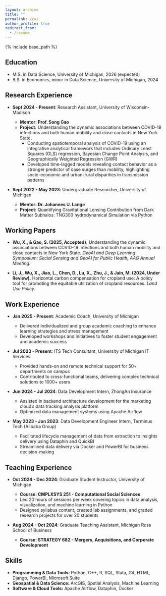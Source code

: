 ```yaml
---
layout: archive
title: ""
permalink: /cv/
author_profile: true
redirect_from:
  - /resume
---
```


{% include base_path %}

Education
-----
* M.S. in Data Science, University of Michigan, 2026 (expected)
* B.S. in Economics, minor in Data Science, University of Michigan, 2024

Research Experience
-----
* **Sept 2024 - Present**: Research Assistant, University of Wisconsin-Madison
  * **Mentor: Prof. Song Gao**
  * **Project:** Understanding the dynamic associations between COVID-19 infections and both human mobility and close contacts in New York State.
    * Conducting spatiotemporal analysis of COVID-19 using an integrative analytical framework that includes Ordinary Least Squares (OLS) regression, Bayesian Change Point Analysis, and Geographically Weighted Regression (GWR)  
    * Developed time-lagged models revealing contact behavior as a stronger predictor of case surges than mobility, highlighting socio-economic and urban-rural disparities in transmission patterns 

* **Sept 2022 - May 2023**: Undergraduate Researcher, University of Michigan
  * **Mentor: Dr. Johannes U. Lange**
  * **Project:** Quantifying Gravitational Lensing Contribution from Dark Matter Subhalos: TNG300 hydrodynamical Simulation via Python  

Working Papers
-----
* **Wu, X., & Gao, S. (2025, Accepted).** Understanding the dynamic associations between COVID-19 infections and both human mobility and close contacts in New York State. *GeoAI and Deep Learning Symposium: Social Sensing and GeoAI for Public Health, AAG Annual Meeting.*  

* **Li, J., Wu, X., Jiao, L., Chen, D., Lu, X., Zhu, J., & Jain, M. (2024, Under Review).** Horizontal carbon compensation for cropland use: A policy tool for promoting the equitable utilization of cropland resources. *Land Use Policy.*

Work Experience
-----
* **Jan 2025 - Present**: Academic Coach, University of Michigan  
  * Delivered individualized and group academic coaching to enhance learning strategies and stress management  
  * Developed workshops and initiatives to foster student engagement and academic success  

* **Jul 2023 - Present**: ITS Tech Consultant, University of Michigan IT Services  
  * Provided hands-on and remote technical support for 50+ departments on campus  
  * Contributed to cross-functional teams, delivering complex technical solutions to 1000+ users  

* **Jun 2024 - Jul 2024**: Data Development Intern, ZhongAn Insurance  
  * Assisted in backend architecture development for the marketing cloud’s data tracking analysis platform  
  * Optimized data management systems using Apache Airflow  

* **May 2023 - Jun 2023**: Data Development Engineer Intern, Terminus Tech (Alibaba Group)  
  * Facilitated lifecycle management of data from extraction to insights delivery using Dataphin and QuickBI  
  * Streamlined data delivery via Docker and PowerBI for business decision-making

Teaching Experience
-----
* **Oct 2024 - Dec 2024**: Graduate Student Instructor, University of Michigan
  * **Course: CMPLXSYS 251 - Computational Social Sciences**
  * Led 20 hours of sessions per week covering topics in data analysis, visualization, and machine learning in Python  
  * Designed syllabus content, created lab assignments, and graded research projects for over 20 students  

* **Aug 2024 - Oct 2024**: Graduate Teaching Assistant, Michigan Ross School of Business
  * **Course: STRATEGY 682 - Mergers, Acquisitions, and Corporate Development**


Skills
-----
* **Programming & Data Tools:** Python, C++, R, SQL, Stata, Git, HTML, Django, PowerBI, Microsoft Suite  
* **Geospatial & Data Science:** ArcGIS, Spatial Analysis, Machine Learning
* **Software & Cloud Tools:** Apache Airflow, Dataphin, Docker  

